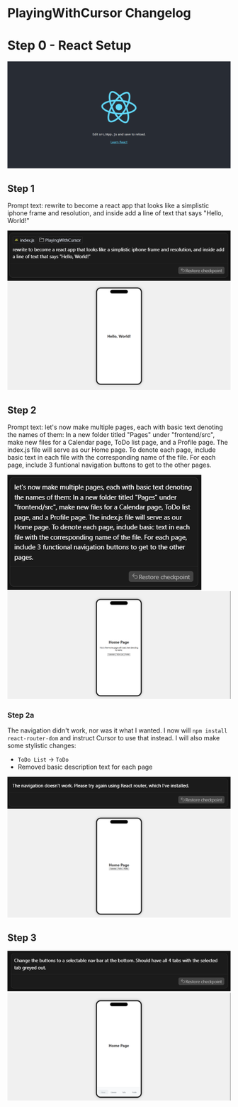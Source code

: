 ﻿# PlayingWithCursor Changelog

# Step 0 - React Setup

![alt text](https://github.com/BBiv/PlayingWithCursor/blob/main/PictureJourney/Step0.PNG "Step 0 - PNG")

## Step 1

Prompt text: rewrite to become a react app that looks like a simplistic iphone frame and resolution, and inside add a line of text that says "Hello, World!" 

![alt text](https://github.com/BBiv/PlayingWithCursor/blob/main/PictureJourney/Step1-Prompt.PNG "Step 1 - Prompt")
![alt text](https://github.com/BBiv/PlayingWithCursor/blob/main/PictureJourney/Step1.PNG "Step 1 - PNG")

## Step 2

Prompt text: let's now make multiple pages, each with basic text denoting the names of them: In a new folder titled "Pages" under "frontend/src", make new files for a Calendar page, ToDo list page, and a Profile page. The index.js file will serve as our Home page. To denote each page, include basic text in each file with the corresponding name of the file. For each page, include 3 funtional navigation buttons to get to the other pages.

![alt text](https://github.com/BBiv/PlayingWithCursor/blob/main/PictureJourney/Step2-Prompt.PNG "Step 2 - Prompt")
![alt text](https://github.com/BBiv/PlayingWithCursor/blob/main/PictureJourney/Step2.PNG "Step 2 - PNG")

### Step 2a

The navigation didn't work, nor was it what I wanted. I now will `npm install react-router-dom` and instruct Cursor to use that instead. I will also make some stylistic changes:
- `ToDo List` -> `ToDo`
- Removed basic description text for each page

![alt text](https://github.com/BBiv/PlayingWithCursor/blob/main/PictureJourney/Step2a-Prompt.PNG "Step 2a - Prompt")
![alt text](https://github.com/BBiv/PlayingWithCursor/blob/main/PictureJourney/Step2a.PNG "Step 2a - PNG")

## Step 3

![alt text](https://github.com/BBiv/PlayingWithCursor/blob/main/PictureJourney/Step3-Prompt.PNG "Step 3 - Prompt")
![alt text](https://github.com/BBiv/PlayingWithCursor/blob/main/PictureJourney/Step3.PNG "Step 3 - PNG")

